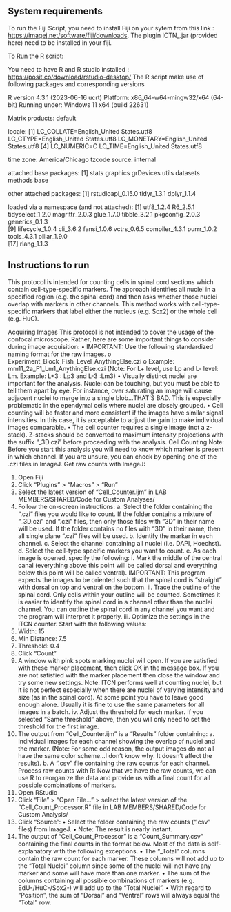 ## System requirements

To run the Fiji Script, you need to install Fiji on your sytem from this link : https://imagej.net/software/fiji/downloads. The plugin ICTN_.jar (provided here) need to be installed in your fiji. 

To Run the R script:

You need to have R and R studio installed : https://posit.co/download/rstudio-desktop/
The R script make use of following packages and corresponding versions

R version 4.3.1 (2023-06-16 ucrt)
Platform: x86_64-w64-mingw32/x64 (64-bit)
Running under: Windows 11 x64 (build 22631)

Matrix products: default


locale:
[1] LC_COLLATE=English_United States.utf8  LC_CTYPE=English_United States.utf8    LC_MONETARY=English_United States.utf8
[4] LC_NUMERIC=C                           LC_TIME=English_United States.utf8    

time zone: America/Chicago
tzcode source: internal

attached base packages:
[1] stats     graphics  grDevices utils     datasets  methods   base     

other attached packages:
[1] rstudioapi_0.15.0 tidyr_1.3.1       dplyr_1.1.4      

loaded via a namespace (and not attached):
 [1] utf8_1.2.4       R6_2.5.1         tidyselect_1.2.0 magrittr_2.0.3   glue_1.7.0       tibble_3.2.1     pkgconfig_2.0.3  generics_0.1.3  
 [9] lifecycle_1.0.4  cli_3.6.2        fansi_1.0.6      vctrs_0.6.5      compiler_4.3.1   purrr_1.0.2      tools_4.3.1      pillar_1.9.0    
[17] rlang_1.1.3     


## Instructions to run

This protocol is intended for counting cells in spinal cord sections which contain cell-type-specific markers. The approach identifies all nuclei in a specified region (e.g. the spinal cord) and then asks whether those nuclei overlap with markers in other channels. This method works with cell-type-specific markers that label either the nucleus (e.g. Sox2) or the whole cell (e.g. HuC). 

Acquiring Images
This protocol is not intended to cover the usage of the confocal microscope. Rather, here are some important things to consider during image acquisition:
•	IMPORTANT: Use the following standardized naming format for the raw images.
o	Experiment_Block_Fish_Level_AnythingElse.czi
o	Example: mm11_2a_F1_Lm1_AnythingElse.czi
(Note: For L+ level, use Lp and L- level: Lm. Example: L+3 : Lp3 and L-3 :Lm3)
•	Visually distinct nuclei are important for the analysis. Nuclei can be touching, but you must be able to tell them apart by eye. For instance, over saturating an image will cause adjacent nuclei to merge into a single blob…THAT’S BAD. This is especially problematic in the ependymal cells where nuclei are closely grouped.
•	Cell counting will be faster and more consistent if the images have similar signal intensities. In this case, it is acceptable to adjust the gain to make individual images comparable.
•	The cell counter requires a single image (not a z-stack). Z-stacks should be converted to maximum intensity projections with the suffix “_3D.czi” before proceeding with the analysis.
Cell Counting
Note: Before you start this analysis you will need to know which marker is present in which channel. If you are unsure, you can check by opening one of the .czi files in ImageJ.
Get raw counts with ImageJ: 
1.	Open Fiji
2.	Click “Plugins” > “Macros” > “Run”
3.	Select the latest version of “Cell_Counter.ijm” in LAB MEMBERS/SHARED/Code for Custom Analyses/
4.	Follow the on-screen instructions:
a.	Select the folder containing the “.czi” files you would like to count. If the folder contains a mixture of “_3D.czi” and “.czi” files, then only those files with “3D” in their name will be used. If the folder contains no files with “3D” in their name, then all single plane “.czi” files will be used.
b.	Identify the marker in each channel.
c.	Select the channel containing all nuclei (i.e. DAPI, Hoechst).
d.	Select the cell-type specific markers you want to count.
e.	As each image is opened, specify the following:
i.	Mark the middle of the central canal (everything above this point will be called dorsal and everything below this point will be called ventral).
IMPORTANT: This program expects the images to be oriented such that the spinal cord is “straight” with dorsal on top and ventral on the bottom.
ii.	Trace the outline of the spinal cord. Only cells within your outline will be counted. Sometimes it is easier to identify the spinal cord in a channel other than the nuclei channel. You can outline the spinal cord in any channel you want and the program will interpret it properly.
iii.	Optimize the settings in the ITCN counter. Start with the following values:
1.	Width: 15
2.	Min Distance: 7.5
3.	Threshold: 0.4
4.	Click “Count”
5.	A window with pink spots marking nuclei will open. If you are satisfied with these marker placement, then click OK in the message box. If you are not satisfied with the marker placement then close the window and try some new settings. 
Note: ITCN performs well at counting nuclei, but it is not perfect especially when there are nuclei of varying intensity and size (as in the spinal cord). At some point you have to leave good enough alone. Usually it is fine to use the same parameters for all images in a batch.
iv.	Adjust the threshold for each marker. If you selected “Same threshold” above, then you will only need to set the threshold for the first image. 
5.	The output from “Cell_Counter.ijm” is a “Results” folder containing:
a.	Individual images for each channel showing the overlap of nuclei and the marker. (Note: For some odd reason, the output images do not all have the same color scheme…I don’t know why. It doesn’t affect the results). 
b.	A “.csv” file containing the raw counts for each channel.
Process raw counts with R: 
Now that we have the raw counts, we can use R to reorganize the data and provide us with a final count for all possible combinations of markers.
1.	Open RStudio
2.	Click “File” > “Open File…” > select the latest version of the “Cell_Count_Processor.R” file in LAB MEMBERS/SHARED/Code for Custom Analysis/
3.	Click “Source”:
•	Select the folder containing the raw counts (“.csv” files) from ImageJ. 
•	Note: The result is nearly instant.
4.	The output of “Cell_Count_Processor” is a “Count_Summary.csv” containing the final counts in the format below. Most of the data is self-explanatory with the following exceptions.
•	The “_Total” columns contain the raw count for each marker. These columns will not add up to the “Total Nuclei” column since some of the nuclei will not have any marker and some will have more than one marker.
•	The sum of the columns containing all possible combinations of markers (e.g. EdU-/HuC-/Sox2-) will add up to the “Total Nuclei”.
•	With regard to “Position”, the sum of “Dorsal” and “Ventral” rows will always equal the “Total” row.
 

   
